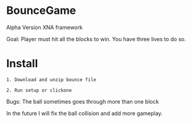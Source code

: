 BounceGame
==========

Alpha Version XNA framework


Goal: Player must hit all the blocks to win. You have three lives to do so. 



Install
=======

	1. Download and unzip bounce file

	2. Run setup or clickone  




Bugs:
	The ball sometimes goes through more than one block 





In the future I will fix the ball collision and add more gameplay. 
